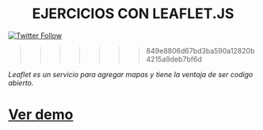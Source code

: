 <h1 align="center">EJERCICIOS CON LEAFLET.JS</h1>

<p align="center">

[![Twitter Follow](https://img.shields.io/twitter/follow/acompleta.svg?style=?for-the-badge&logo=twitter)](https://twitter.com/acompleta)

>>>>>>> 849e8806d67bd3ba590a12820b4215a9deb7bf6d
</p>

_Leaflet es un servicio para agregar mapas y tiene la ventaja de ser codigo abierto._



# [Ver demo](http://leomix.github.io/leaflet/)
